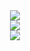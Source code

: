 <div align="center">
<img src="https://files.catbox.moe/uyyb1n.gifv">
</div>
<div align="center">
  <img src="https://files.catbox.moe/1m62rf.gif"> 
</div>
<div align="center">
<img src="https://files.catbox.moe/3ydiuv.png">
